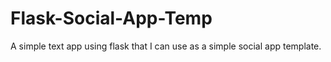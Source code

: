 # Flask-Social-App-Temp
 A simple text app using flask that I can use as a simple social app template. 
